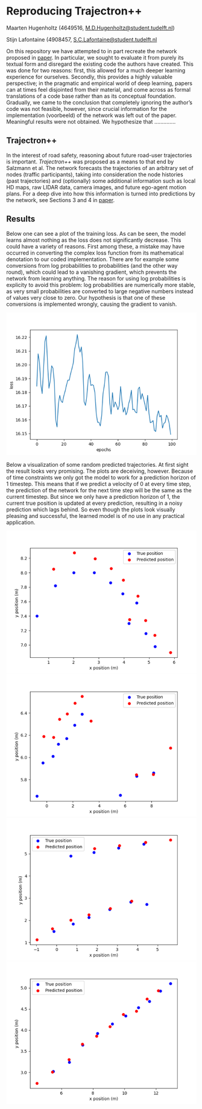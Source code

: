 # Reproducing Trajectron++
Maarten Hugenholtz (4649516, M.D.Hugenholtz@student.tudelft.nl)

Stijn Lafontaine (4908457, S.C.Lafontaine@student.tudelft.nl

On this repository we have attempted to in part recreate the network proposed in [paper](https://arxiv.org/pdf/2001.03093.pdf). In particular, we sought to evaluate it from purely its textual form and disregard the existing code the authors have created. This was done for two reasons: first, this allowed for a much deeper learning experience for ourselves. Secondly, this provides a highly valuable perspective; in the pragmatic and empirical world of deep learning, papers can at times feel disjointed from their material, and come across as formal translations of a code base rather than as its conceptual foundation. Gradually, we came to the conclusion that completely ignoring the author’s code was not feasible, however, since crucial information for the implementation (voorbeeld) of the network was left out of the paper. Meaningful results were not obtained. We hypothesize that …………..

## Trajectron++
In the interest of road safety, reasoning about future road-user trajectories is important. *Trajectron++* was proposed as a means to that end by Salzmann et al. The network forecasts the trajectories of an arbitrary set of nodes (traffic participants), taking into consideration the node histories (past trajectories) and (optionally) some additional information such as local HD maps, raw LIDAR data, camera images, and future ego-agent motion plans. For a deep dive into how this information is turned into predictions by the network, see Sections 3 and 4 in [paper](https://arxiv.org/pdf/2001.03093.pdf).

## Results
Below one can see a plot of the training loss. As can be seen, the model learns almost nothing as the loss does not significantly decrease. This could have a variety of reasons. First among these, a mistake may have occurred in converting the complex loss function from its mathematical denotation to our coded implementation. There are for example some conversions from log probabilities to probabilities (and the other way round), which could lead to a vanishing gradient, which prevents the network from learning anything. The reason for using log probabilities is explicity to avoid this problem: log probabilities are numerically more stable, as very small probabilities are converted to large negative numbers instead of values very close to zero. Our hypothesis is that one of these conversions is implemented wrongly, causing the gradient to vanish.

  ![trainloss](/figures/trainloss.png)
  
Below a visualization of some random predicted trajectories. At first sight the result looks very promising. The plots are deceiving, however. Because of time constraints we only got the model to work for a prediction horizon of 1 timestep. This means that if we predict a velocity of 0 at every time step, the prediction of the network for the next time step will be the same as the current timestep. But since we only have a prediction horizon of 1, the current true position is updated at every prediction, resulting in a noisy prediction which lags behind. So even though the plots look visually pleasing and successful, the learned model is of no use in any practical application. 

  ![Figure3](/figures/Figure_3.png)
  ![Figure9](/figures/Figure_9.png)
  ![Figure10](/figures/Figure_10.png)
  ![Figure11](/figures/Figure_11.png)


